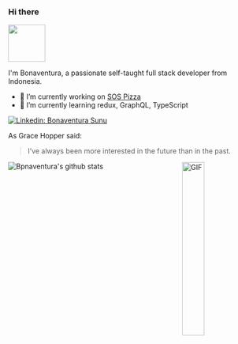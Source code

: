 ### Hi there
<img src="https://media.giphy.com/media/iJUhSOR9agCiXPFBqu/giphy.gif" width="75">

<!--
**bonasunu/bonasunu** is a ✨ _special_ ✨ repository because its `README.md` (this file) appears on your GitHub profile.

Here are some ideas to get you started:

- 🔭 I’m currently working on ...
- 🌱 I’m currently learning ...
- 👯 I’m looking to collaborate on ...
- 🤔 I’m looking for help with ...
- 💬 Ask me about ...
- 📫 How to reach me: ...
- 😄 Pronouns: ...
- ⚡ Fun fact: ...
-->
I'm Bonaventura, a passionate self-taught full stack developer from Indonesia.

- 🔭 I’m currently working on <a href="https://github.com/bonasunu/pizzaSOS" target="_blank">SOS Pizza</a>
- 🌱 I’m currently learning redux, GraphQL, TypeScript

[![Linkedin: Bonaventura Sunu](https://img.shields.io/badge/-bonasunu-blue?style=flat-square&logo=Linkedin&logoColor=white&link=https://www.linkedin.com/in/bonasunu/)](https://www.linkedin.com/in/bonasunu/)

As Grace Hopper said:
> I’ve always been more interested 
> in the future than in the past.
<img width = "30%" align="right" alt="GIF" height="auto" src="https://media.giphy.com/media/l0NwNrl4BtDD7JCx2/giphy.gif" />

![Bpnaventura's github stats](https://github-readme-stats.vercel.app/api?username=bonasunu&show_icons=true&theme=cobalt)

